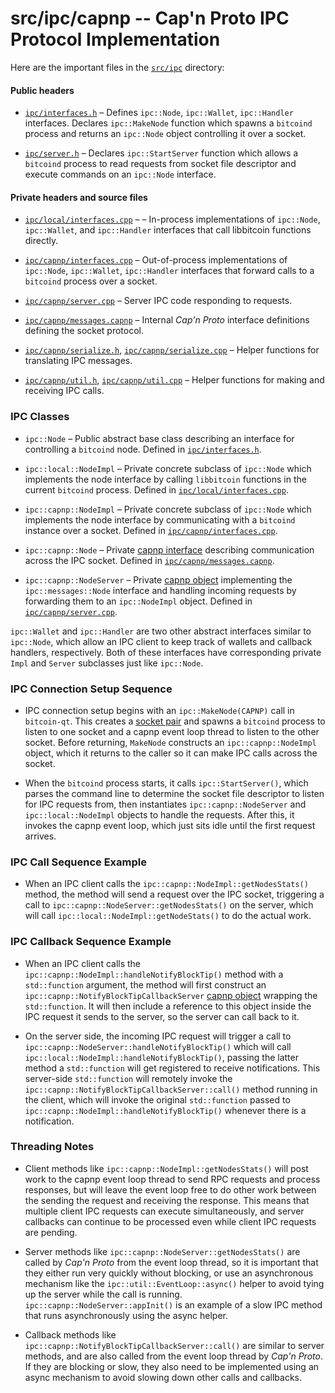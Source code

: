 src/ipc/capnp -- Cap'n Proto IPC Protocol Implementation
========================================================

Here are the important files in the [`src/ipc`](..) directory:

#### Public headers ####

- [`ipc/interfaces.h`](../interfaces.h)
  – Defines `ipc::Node`, `ipc::Wallet`, `ipc::Handler` interfaces.
    Declares `ipc::MakeNode` function which spawns a `bitcoind` process and
    returns an `ipc::Node` object controlling it over a socket.

- [`ipc/server.h`](../server.h)
  – Declares `ipc::StartServer` function which allows a `bitcoind` process to
    read requests from socket file descriptor and execute commands on an
    `ipc::Node` interface.

#### Private headers and source files ####

- [`ipc/local/interfaces.cpp`](../local/interfaces.cpp) –
  – In-process implementations of `ipc::Node`, `ipc::Wallet`, and `ipc::Handler`
  interfaces that call libbitcoin functions directly.

- [`ipc/capnp/interfaces.cpp`](interfaces.cpp)
  – Out-of-process implementations of `ipc::Node`, `ipc::Wallet`, `ipc::Handler`
    interfaces that forward calls to a `bitcoind` process over a socket.

- [`ipc/capnp/server.cpp`](server.cpp)
  – Server IPC code responding to requests.

- [`ipc/capnp/messages.capnp`](messages.capnp)
  – Internal _Cap'n Proto_ interface definitions defining the socket protocol.

- [`ipc/capnp/serialize.h`](serialize.h), [`ipc/capnp/serialize.cpp`](serialize.cpp)
  – Helper functions for translating IPC messages.

- [`ipc/capnp/util.h`](util.h), [`ipc/capnp/util.cpp`](util.cpp)
  – Helper functions for making and receiving IPC calls.


### IPC Classes ###

* `ipc::Node`
  – Public abstract base class describing an interface for controlling a
    `bitcoind` node. Defined in [`ipc/interfaces.h`](../interfaces.h).

* `ipc::local::NodeImpl`
  – Private concrete subclass of `ipc::Node` which implements the node
    interface by calling `libbitcoin` functions in the current `bitcoind`
    process. Defined in [`ipc/local/interfaces.cpp`](../local/interfaces.cpp).

* `ipc::capnp::NodeImpl`
  – Private concrete subclass of `ipc::Node` which implements the node
    interface by communicating with a `bitcoind` instance over a socket.
    Defined in [`ipc/capnp/interfaces.cpp`](interfaces.cpp).

* `ipc::capnp::Node`
  – Private [capnp interface](https://capnproto.org/language.html#interfaces)
    describing communication across the IPC socket. Defined in
    [`ipc/capnp/messages.capnp`](messages.capnp).

* `ipc::capnp::NodeServer`
  – Private [capnp object](https://capnproto.org/rpc.html#distributed-objects)
    implementing the `ipc::messages::Node` interface and handling incoming
    requests by forwarding them to an `ipc::NodeImpl` object. Defined in
    [`ipc/capnp/server.cpp`](server.cpp).

`ipc::Wallet` and `ipc::Handler` are two other abstract interfaces similar to
`ipc::Node`, which allow an IPC client to keep track of wallets and callback
handlers, respectively. Both of these interfaces have corresponding private
`Impl` and `Server` subclasses just like `ipc::Node`.


### IPC Connection Setup Sequence ###

* IPC connection setup begins with an `ipc::MakeNode(CAPNP)` call in
  `bitcoin-qt`. This creates a [socket
  pair](https://linux.die.net/man/3/socketpair) and spawns a `bitcoind` process
  to listen to one socket and a capnp event loop thread to listen to the other
  socket. Before returning, `MakeNode` constructs an `ipc::capnp::NodeImpl` object,
  which it returns to the caller so it can make IPC calls across the socket.

* When the `bitcoind` process starts, it calls `ipc::StartServer()`, which
  parses the command line to determine the socket file descriptor to listen for
  IPC requests from, then instantiates `ipc::capnp::NodeServer` and
  `ipc::local::NodeImpl` objects to handle the requests. After this, it invokes
  the capnp event loop, which just sits idle until the first request arrives.

### IPC Call Sequence Example ###

* When an IPC client calls the `ipc::capnp::NodeImpl::getNodesStats()` method,
  the method will send a request over the IPC socket, triggering a call to
  `ipc::capnp::NodeServer::getNodesStats()` on the server, which will call
  `ipc::local::NodeImpl::getNodeStats()` to do the actual work.

### IPC Callback Sequence Example ###

* When an IPC client calls the `ipc::capnp::NodeImpl::handleNotifyBlockTip()`
  method with a `std::function` argument, the method will first construct an
  `ipc::capnp::NotifyBlockTipCallbackServer` [capnp
  object](https://capnproto.org/rpc.html#distributed-objects) wrapping the
  `std::function`. It will then include a reference to this object inside the
  IPC request it sends to the server, so the server can call back to it.

* On the server side, the incoming IPC request will trigger a call to
  `ipc::capnp::NodeServer::handleNotifyBlockTip()` which will call
  `ipc::local::NodeImpl::handleNotifyBlockTip()`, passing the latter method a
  `std::function` will get registered to receive notifications. This server-side
  `std::function` will remotely invoke the
  `ipc::capnp::NotifyBlockTipCallbackServer::call()` method running in the
  client, which will invoke the original `std::function` passed to
  `ipc::capnp::NodeImpl::handleNotifyBlockTip()` whenever there is a
  notification.

### Threading Notes ###

* Client methods like `ipc::capnp::NodeImpl::getNodesStats()` will post work to
  the capnp event loop thread to send RPC requests and process responses, but
  will leave the event loop free to do other work between the sending the
  request and receiving the response. This means that multiple client IPC
  requests can execute simultaneously, and server callbacks can continue to be
  processed even while client IPC requests are pending.

* Server methods like `ipc::capnp::NodeServer::getNodesStats()` are called by
  _Cap'n Proto_ from the event loop thread, so it is important that they either
  run very quickly without blocking, or use an asynchronous mechanism like the
  `ipc::util::EventLoop::async()` helper to avoid tying up the server while the
  call is running. `ipc::capnp::NodeServer::appInit()` is an example of a slow
  IPC method that runs asynchronously using the async helper.

* Callback methods like `ipc::capnp::NotifyBlockTipCallbackServer::call()` are
  similar to server methods, and are also called from the event loop thread by
  _Cap'n Proto_. If they are blocking or slow, they also need to be implemented
  using an async mechanism to avoid slowing down other calls and callbacks.
